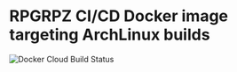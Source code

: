 # RPGRPZ CI/CD Docker image targeting ArchLinux builds
![Docker Cloud Build Status](https://img.shields.io/docker/cloud/build/amphaal/rpgrpz-linux-ci)
